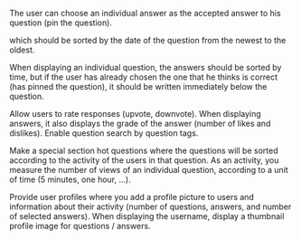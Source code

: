 <!-- Create a website that will allow logged-in users to ask and answer questions. -->

<!-- First, you create a registration page where the user enters basic information such as username, email, and password.  -->

<!-- After successful registration, the user can log in and ask his question.  -->

<!-- The question has a title and a more detailed description, as well as any tags (sport, education etc.) regarding the content of the question.  -->

<!-- Also keep the date and time the question was asked.  -->

<!-- The user should be able to see the list of all the questions he asked, and see the answers to each question.  -->

The user can choose an individual answer as the accepted answer to his question (pin the question). 

<!-- The registered user can also answer the questions already asked by other users. -->

<!-- Each user (even the unregistered one) can see the list of all questions asked,  -->
which should be sorted by the date of the question from the newest to the oldest.

When displaying an individual question, the answers should be sorted by time, but if the user has already chosen the one that he thinks is correct (has pinned the question), it should be written immediately below the question.

<!-- When printing questions and answers, also print the time of asking the question or publishing the answer and the username of the user who asked it.  -->
<!-- Also, allow users to delete their question or answer.  -->

Allow users to rate responses (upvote, downvote). When displaying answers, it also displays the grade of the answer (number of likes and dislikes).
Enable question search by question tags.

Make a special section hot questions where the questions will be sorted according to the activity of the users in that question. As an activity, you measure the number of views of an individual question, according to a unit of time (5 minutes, one hour, ...).

Provide user profiles where you add a profile picture to users and information about their activity (number of questions, answers, and number of selected answers). When displaying the username, display a thumbnail profile image for questions / answers.

<!-- Allow comments on questions and answers to questions. -->